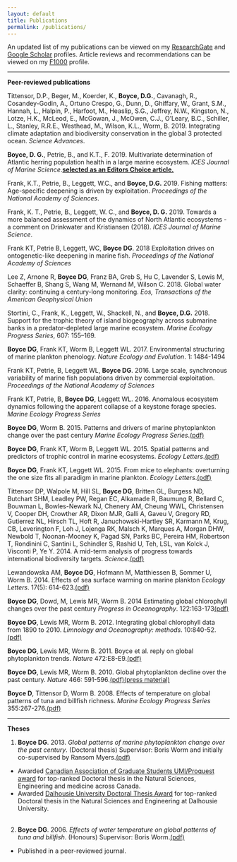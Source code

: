 ```yaml
---
layout: default
title: Publications
permalink: /publications/
---
```

An updated list of my publications can be viewed on my [ResearchGate][researchgate] and [Google Scholar][googlescholar] profiles. Article reviews and recommendations can be viewed on my [F1000][f1000] profile.

_ _ _

**Peer-reviewed publications**

Tittensor, D.P., Beger, M., Koerder, K., **Boyce, D.G.**, Cavanagh, R., Cosandey-Godin, A., Ortuno Crespo, G., Dunn, D., Ghiffary, W., Grant, S.M., Hannah, L., Halpin, P., Harfoot, M., Heaslip, S.G., Jeffrey, N.W., Kingston, N., Lotze, H.K., McLeod, E., McGowan, J., McOwen, C.J., O’Leary, B.C., Schiller, L., Stanley, R.R.E., Westhead, M., Wilson, K.L., Worm, B. 2019. Integrating climate adaptation and biodiversity conservation in the global 3 protected ocean. *Science Advances*.

**Boyce, D. G.**, Petrie, B., and K.T., F. 2019. Multivariate determination of Atlantic herring population health in a large marine ecosystem. *ICES Journal of Marine Science*.[**selected as an Editors Choice article.**][icesED]

Frank, K.T., Petrie, B., Leggett, W.C., and **Boyce, D.G.** 2019. Fishing matters: Age-specific deepening is driven by exploitation. *Proceedings of the National Academy of Sciences*.

Frank, K. T., Petrie, B., Leggett, W. C., and **Boyce, D. G.** 2019. Towards a more balanced assessment of the dynamics of North Atlantic ecosystems - a comment on Drinkwater and Kristiansen (2018). *ICES Journal of Marine Science*.

Frank KT, Petrie B, Leggett, WC, **Boyce DG**. 2018 Exploitation drives on ontogenetic-like deepening in marine fish. *Proceedings of the National Academy of Sciences*

Lee Z, Arnone R, **Boyce DG**, Franz BA, Greb S, Hu C, Lavender S, Lewis M, Schaeffer B, Shang S, Wang M, Wernand M, Wilson C. 2018. Global water clarity: continuing a century-long monitoring. *Eos, Transactions of the American Geophysical Union*

Stortini, C., Frank, K., Leggett, W., Shackell, N., and **Boyce, D.G.** 2018. Support for the trophic theory of island biogeography across submarine banks in a predator-depleted large marine ecosystem. *Marine Ecology Progress Series*, 607: 155–169.

**Boyce DG**, Frank KT, Worm B, Leggett WL. 2017. Environmental structuring of marine plankton phenology. *Nature Ecology and Evolution*. 1: 1484-1494
 
Frank KT, Petrie, B, Leggett WL, **Boyce DG**. 2016. Large scale, synchronous variability of marine fish
populations driven by commercial exploitation. *Proceedings of the National Academy of Sciences*

Frank KT, Petrie, B, **Boyce DG**, Leggett WL. 2016. Anomalous ecosystem dynamics following the apparent collapse of a keystone forage species. *Marine Ecology Progress Series*
 
**Boyce DG**, Worm B. 2015. Patterns and drivers of marine phytoplankton change over the past century *Marine Ecology Progress Series*.[(pdf)][2015c]

**Boyce DG**, Frank KT, Worm B, Leggett WL. 2015. Spatial patterns and predictors of trophic control in marine ecosystems. *Ecology Letters*.[(pdf)][2015b]

**Boyce DG**, Frank KT, Leggett WL. 2015. From mice to elephants: overturning the one size fits all paradigm in marine plankton. *Ecology Letters*.[(pdf)][2015a]

Tittensor DP,  Walpole M, Hill SL, **Boyce DG**, Britten GL, Burgess ND, Butchart SHM, Leadley PW, Regan EC, Alkamade R, Baumung R, Bellard C, Bouwman L, Bowles-Newark NJ, Chenery AM, Cheung WWL, Christensen V, Cooper DH, Crowther AR, Dixon MJR, Galli A, Gaveu V, Gregory RD, Gutierrez NL, Hirsch TL, Hoft R, Januchowski-Hartley SR, Karmann M, Krug, CB, Leverington F, Loh J, Lojenga RK, Malsch K, Marques A, Morgan DHW, Newbold T, Noonan-Mooney K, Pagad SN, Parks BC, Pereira HM, Robertson T, Rondinini C, Santini L, Schindler S, Rashid U, Teh, LSL, van Kolck J, Visconti P, Ye Y. 2014. A mid-term analysis of progress towards international biodiversity targets. *Science*.[(pdf)][2014a]

Lewandowska AM, **Boyce DG**, Hofmann M, Matthiessen B, Sommer U, Worm B. 2014. Effects of sea surface warming on marine plankton *Ecology Letters*. 17(5): 614-623.[(pdf)][2014b]

**Boyce DG**, Dowd, M, Lewis MR, Worm B. 2014 Estimating global chlorophyll changes over the past century *Progress in Oceanography*. 122:163-173[(pdf)][2014]
       
**Boyce DG**, Lewis MR, Worm B. 2012. Integrating global chlorophyll data from 1890 to 2010. *Limnology and Oceanography: methods*. 10:840-52.[(pdf)][2012]

**Boyce DG**, Lewis MR, Worm B. 2011. Boyce et al. reply on global phytoplankton trends. *Nature* 472:E8-E9.[(pdf)][2011]
  
**Boyce DG**, Lewis MR, Worm B. 2010. Global phytoplankton decline over the past century. *Nature* 466: 591-596.[(pdf)][2010][(press material)][naturepress]

**Boyce D**, Tittensor D, Worm B. 2008. Effects of temperature on global patterns of tuna and billfish richness. *Marine Ecology Progress Series* 355:267-276.[(pdf)][2008]


_ _ _

**Theses**

1. **Boyce DG**. 2013. *Global patterns of marine phytoplankton change over the past century*. (Doctoral thesis) Supervisor: Boris Worm and initially co-supervised by Ransom Myers.[(pdf)][phdthesis]
  *	Awarded [Canadian Association of Graduate Students UMI/Proquest award][cags] for top-ranked Doctoral thesis in the Natural Sciences, Engineering and medicine across Canada.
  *	Awarded [Dalhousie University Doctoral Thesis Award][dalaward] for top-ranked Doctoral thesis in the Natural Sciences and Engineering at Dalhousie University.<br><br>

2. **Boyce DG**. 2006. *Effects of water temperature on global patterns of tuna and billfish*. (Honours) Supervisor: Boris Worm.[(pdf)][honthesis]
  *	Published in a peer-reviewed journal.


[researchgate]: https://www.researchgate.net/profile/Daniel_Boyce
[googlescholar]: http://scholar.google.com/citations?hl=en&user=uBWdGvcAAAAJ&view_op=list_works&gmla=AJsN-F6ss_iIhHMWpsKKtDlXnwxpqiBioGcAI5g3QlUVoOEXMwA1eWv7tMK1KC3mw_oRJrg2tTiMN8pWP-f1YUcP5x-uuFiXG98Ud0TEB7N8xHhXGZq2EFo
[f1000]: http://f1000.com/prime/thefaculty/member/5587144811581490
[cags]: http://www.cags.ca/news14.php#.VUOI-5OK9AE
[dalaward]: http://admin.biology.dal.ca/News/detail.php?news_id=127
[honthesis]: http://wormlab.biology.dal.ca/wp-content/uploads/thesis_Daniel_Boyce.pdf
[phdthesis]: http://dalspace.library.dal.ca/handle/10222/38496
[naturepress]: http://www.fmap.ca/ramweb/media/phytoplankton_decline/home.php
[icesED]: http://www.ices.dk/news-and-events/news-archive/news/Pages/IJMS-Editor%27s-Choice-Determining-population-health.aspx

[2010p]: papers/boyce.2010_Nature.pdf

[2008]: /papers/Boyce.2008.pdf
[2012]: /papers/Boyce_etal_2012.pdf
[2010]: /papers/Boyce.2010_Nature.pdf
[2014]: /papers/Boyce.2014.pdf
[2014a]: /papers/Tittensor.2014.pdf
[2014b]: /papers/Lewandowska.2014.pdf
[2015a]: /papers/Boyce.2015.pdf
[2015b]: /papers/Boyce.2015b.pdf
[2015c]: /papers/Boyce.2015c.pdf
[2011]: /papers/Boyce.2011.pdf